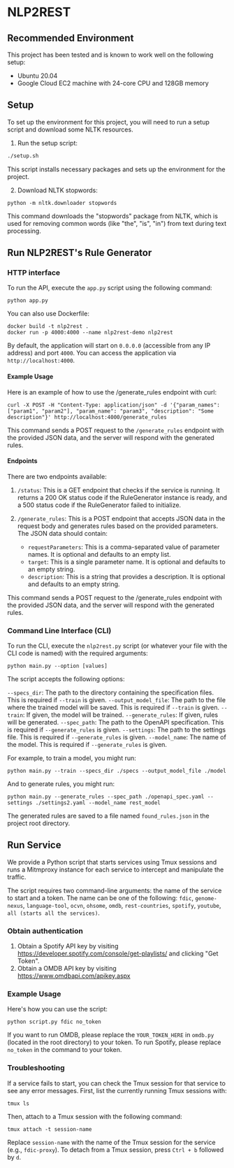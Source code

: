 # NLP2REST

## Recommended Environment

This project has been tested and is known to work well on the following setup:

- Ubuntu 20.04
- Google Cloud EC2 machine with 24-core CPU and 128GB memory

## Setup

To set up the environment for this project, you will need to run a setup script and download some NLTK resources.

1. Run the setup script:

```bash
./setup.sh
```
   
This script installs necessary packages and sets up the environment for the project.

2. Download NLTK stopwords:

```terminal
python -m nltk.downloader stopwords
```

This command downloads the "stopwords" package from NLTK, which is used for removing common words (like "the", "is", "in") from text during text processing.

## Run NLP2REST's Rule Generator

### HTTP interface

To run the API, execute the `app.py` script using the following command:

```
python app.py
```

You can also use Dockerfile:

```
docker build -t nlp2rest .
docker run -p 4000:4000 --name nlp2rest-demo nlp2rest
```

By default, the application will start on `0.0.0.0` (accessible from any IP address) and port `4000`. You can access the application via `http://localhost:4000`.

#### Example Usage

Here is an example of how to use the /generate_rules endpoint with curl:

```
curl -X POST -H "Content-Type: application/json" -d '{"param_names": ["param1", "param2"], "param_name": "param3", "description": "Some description"}' http://localhost:4000/generate_rules
```

This command sends a POST request to the `/generate_rules` endpoint with the provided JSON data, and the server will respond with the generated rules.

#### Endpoints

There are two endpoints available:

1. `/status`: This is a GET endpoint that checks if the service is running. It returns a 200 OK status code if the RuleGenerator instance is ready, and a 500 status code if the RuleGenerator failed to initialize.

2. `/generate_rules`: This is a POST endpoint that accepts JSON data in the request body and generates rules based on the provided parameters. The JSON data should contain:
   - `requestParameters`: This is a comma-separated value of parameter names. It is optional and defaults to an empty list.
   - `target`: This is a single parameter name. It is optional and defaults to an empty string.
   - `description`: This is a string that provides a description. It is optional and defaults to an empty string.

This command sends a POST request to the /generate_rules endpoint with the provided JSON data, and the server will respond with the generated rules.

### Command Line Interface (CLI)

To run the CLI, execute the `nlp2rest.py` script (or whatever your file with the CLI code is named) with the required arguments:

```
python main.py --option [values]
```

The script accepts the following options:

`--specs_dir`: The path to the directory containing the specification files. This is required if `--train` is given.
`--output_model_file`: The path to the file where the trained model will be saved. This is required if `--train` is given.
`--train`: If given, the model will be trained.
`--generate_rules`: If given, rules will be generated.
`--spec_path`: The path to the OpenAPI specification. This is required if `--generate_rules` is given.
`--settings`: The path to the settings file. This is required if `--generate_rules` is given.
`--model_name`: The name of the model. This is required if `--generate_rules` is given.

For example, to train a model, you might run:

```
python main.py --train --specs_dir ./specs --output_model_file ./model
```

And to generate rules, you might run:

```
python main.py --generate_rules --spec_path ./openapi_spec.yaml --settings ./settings2.yaml --model_name rest_model
```

The generated rules are saved to a file named `found_rules.json` in the project root directory.


## Run Service

We provide a Python script that starts services using Tmux sessions and runs a Mitmproxy instance for each service to intercept and manipulate the traffic.

The script requires two command-line arguments: the name of the service to start and a token. The name can be one of the following: `fdic`, `genome-nexus`, `language-tool`, `ocvn`, `ohsome`, `omdb`, `rest-countries`, `spotify`, `youtube`, `all (starts all the services)`.

### Obtain authentication

1. Obtain a Spotify API key by visiting https://developer.spotify.com/console/get-playlists/ and clicking "Get Token".
2. Obtain a OMDB API key by visiting https://www.omdbapi.com/apikey.aspx

### Example Usage

Here's how you can use the script:

```
python script.py fdic no_token
```

If you want to run OMDB, please replace the `YOUR_TOKEN_HERE` in `omdb.py` (located in the root directory) to your token. To run Spotify, please replace `no_token` in the command to your token.

### Troubleshooting

If a service fails to start, you can check the Tmux session for that service to see any error messages. First, list the currently running Tmux sessions with:

```
tmux ls
```

Then, attach to a Tmux session with the following command:

```
tmux attach -t session-name
```

Replace `session-name` with the name of the Tmux session for the service (e.g., `fdic-proxy`). To detach from a Tmux session, press `Ctrl + b` followed by `d`.

